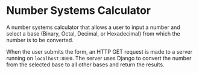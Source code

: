 # Number Systems Calculator
A number systems calculator that allows a user to input a number and select a base (Binary, Octal, Decimal, or Hexadecimal) from which the number is to be converted.

When the user submits the form, an HTTP GET request is made to a server running on `localhost:8000`. The server uses Django to convert the number from the selected base to all other bases and return the results.
